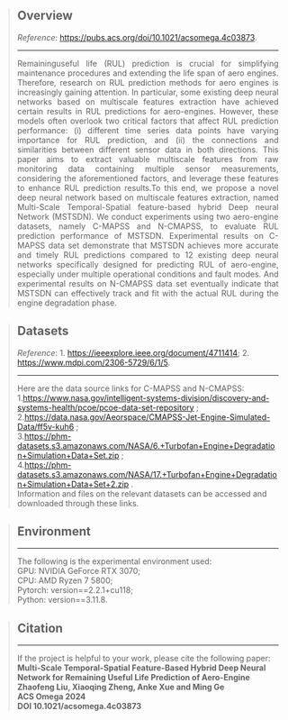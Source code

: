 > **Overview**
> -
> _Reference_: https://pubs.acs.org/doi/10.1021/acsomega.4c03873.
> 
> ---
> <div style="text-align:justify;"> 
> Remaininguseful life (RUL) prediction is crucial for simplifying maintenance procedures and extending the life span of 
> aero engines. Therefore, research on RUL prediction methods for aero engines is increasingly gaining attention. 
> In particular, some existing deep neural networks based on multiscale features extraction have achieved certain results 
> in RUL predictions for aero-engines. However, these models often overlook two critical factors that affect RUL 
> prediction performance: (i) different time series data points have varying importance for RUL prediction, and (ii) the
> connections and similarities between different sensor data in both directions. This paper aims to extract valuable 
> multiscale features from raw monitoring data containing multiple sensor measurements, considering the aforementioned 
> factors, and leverage these features to enhance RUL prediction results.To this end, we propose a novel deep neural 
> network based on multiscale features extraction, named Multi-Scale Temporal-Spatial feature-based hybrid Deep 
> neural Network (MSTSDN). We conduct experiments using two aero-engine datasets, namely C-MAPSS and N-CMAPSS, to 
> evaluate RUL prediction performance of MSTSDN. Experimental results on C-MAPSS data set demonstrate that MSTSDN 
> achieves more accurate and timely RUL predictions compared to 12 existing deep neural networks specifically designed
> for predicting RUL of aero-engine, especially under multiple operational conditions and fault modes. And experimental 
> results on N-CMAPSS data set eventually indicate that MSTSDN can effectively track and fit with the actual RUL during 
> the engine degradation phase.
> </div>

> **Datasets**
> -
> _Reference_: 1. https://ieeexplore.ieee.org/document/4711414; 2. https://www.mdpi.com/2306-5729/6/1/5.
> 
> --- 
> Here are the data source links for C-MAPSS and N-CMAPSS: <br>
> 1.https://www.nasa.gov/intelligent-systems-division/discovery-and-systems-health/pcoe/pcoe-data-set-repository ;<br>
> 2.https://data.nasa.gov/Aeorspace/CMAPSS-Jet-Engine-Simulated-Data/ff5v-kuh6 ;<br>
> 3.https://phm-datasets.s3.amazonaws.com/NASA/6.+Turbofan+Engine+Degradation+Simulation+Data+Set.zip ;<br>
> 4.https://phm-datasets.s3.amazonaws.com/NASA/17.+Turbofan+Engine+Degradation+Simulation+Data+Set+2.zip .<br>
> Information and files on the relevant datasets can be accessed and downloaded through these links.

> **Environment**
> -
> ---
> The following is the experimental environment used:<br>
> GPU: NVIDIA GeForce RTX 3070;<br>
> CPU: AMD Ryzen 7 5800;<br>
> Pytorch: version==2.2.1+cu118;<br>
> Python: version==3.11.8.<br> 

> **Citation**
> -
> ---
> If the project is helpful to your work, please cite the following paper:<br>
> **Multi-Scale Temporal-Spatial Feature-Based Hybrid Deep Neural Network for Remaining Useful Life Prediction of Aero-Engine<br>
> Zhaofeng Liu, Xiaoqing Zheng, Anke Xue and Ming Ge <br>
> ACS Omega 2024 <br>
> DOI 10.1021/acsomega.4c03873** 
